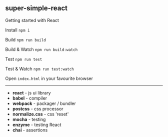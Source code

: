 ## super-simple-react


Getting started with React


Install 
```npm i```

Build 
```npm run build```

Build & Watch 
```npm run build:watch```

Test 
```npm run test```

Test & Watch 
```npm run test:watch```

Open ```index.html``` in your favourite browser


---



 * **react** - js ui library
 * **babel** - compiler
 * **webpack** - packager / bundler
 * **postcss** - css processor
 * **normalize.css** - css 'reset'
 * **mocha** - testing
 * **enzyme** - testing React
 * **chai** - assertions
 


